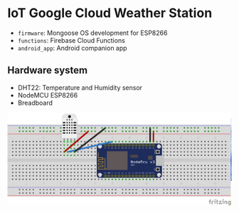 # IoT Google Cloud Weather Station

- ```firmware```: Mongoose OS development for ESP8266
- ```functions```: Firebase Cloud Functions 
- ```android_app```: Android companion app

## Hardware system

- DHT22: Temperature and Humidity sensor
- NodeMCU ESP8266
- Breadboard

<img src="./screenshots/sketch.png" width="720">
